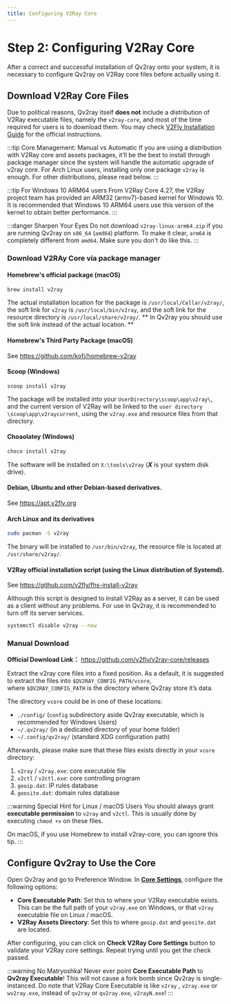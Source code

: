 ```yaml
---
title: Configuring V2Ray Core
---
```


# Step 2: Configuring V2Ray Core

After a correct and successful installation of Qv2ray onto your system, it is necessary to configure Qv2ray on V2Ray core files before actually using it.

## Download V2Ray Core Files

Due to political reasons, Qv2ray itself **does not** include a distribution of V2Ray executable files, namely the `v2ray-core`, and most of the time required for users is to download them.
You may check [V2Fly Installation Guide](https://www.v2fly.org/guide/install.html) for the official instructions.

:::tip Core Management: Manual vs Automatic
If you are using a distribution with V2Ray core and assets packages, it’ll be the best to install through package manager since the system will handle the automatic upgrade of v2ray core. For Arch Linux users, installing only one package `v2ray` is enough. For other distributions, please read below.
:::

:::tip For Windows 10 ARM64 users
From V2Ray Core 4.27, the V2Ray project team has provided an ARM32 (armv7)-based kernel for Windows 10. It is recommended that Windows 10 ARM64 users use this version of the kernel to obtain better performance.
:::

:::danger Sharpen Your Eyes
Do not download `v2ray-linux-arm64.zip` if you are running Qv2ray on `x86_64` (`amd64`) platform.
To make it clear, `arm64` is completely different from `amd64`. Make sure you don't do like this.
:::


### Download V2RAy Core via package manager

#### Homebrew's official package (macOS)

```bash
brew install v2ray
```

The actual installation location for the package is `/usr/local/Cellar/v2ray/`, the soft link for `v2ray` is `/usr/local/bin/v2ray`, and the soft link for the resource directory is `/usr/local/share/v2ray/`. ** In Qv2ray you should use the soft link instead of the actual location. **

#### Homebrew's Third Party Package (macOS)

See <https://github.com/kofj/homebrew-v2ray>

#### Scoop (Windows)

```pwsh
scoop install v2ray
```

The package will be installed into your `UserDirectory\scoop\app\v2ray\`, and the current version of V2Ray will be linked to the `user directory \scoop\app\v2raycurrent`, using the `v2ray.exe` and resource files from that directory.

#### Choaolatey (Windows)

```cmd
choco install v2ray
```

The software will be installed on `X:\tools\v2ray` (***X*** is your system disk drive).

#### Debian, Ubuntu and other Debian-based derivatives.

See <https://apt.v2fly.org>

#### Arch Linux and its derivatives

```bash
sudo pacman -S v2ray
```
The binary will be installed to `/usr/bin/v2ray`, the resource file is located at `/usr/share/v2ray/`.

#### V2Ray official installation script (using the Linux distribution of Systemd).

See <https://github.com/v2fly/fhs-install-v2ray>

Although this script is designed to install V2Ray as a server, it can be used as a client without any problems. For use in Qv2ray, it is recommended to turn off its server services.

```bash
systemctl disable v2ray --now
```

### Manual Download

**Official Download Link：**
<https://github.com/v2fly/v2ray-core/releases>

Extract the v2ray core files into a fixed position. As a default, it is suggested to extract the files into `$QV2RAY_CONFIG_PATH/vcore`, where `$QV2RAY_CONFIG_PATH` is the directory where Qv2ray store it’s data.

The directory `vcore` could be in one of these locations:

 - `./config/` (`config` subdirectory aside Qv2ray executable, which is recommended for Windows Users)
 - `~/.qv2ray/` (in a dedicated directory of your home folder)
 - `~/.config/qv2ray/` (standard XDG configuration path)

Afterwards, please make sure that these files exists directly in your `vcore` directory:

1. `v2ray` / `v2ray.exe`: core executable file
2. `v2ctl` / `v2ctl.exe`: core controlling program
3. `geoip.dat`: IP rules database
4. `geosite.dat`: domain rules database

:::warning Special Hint for Linux / macOS Users
You should always grant **executable permission** to `v2ray` and `v2ctl`.
This is usually done by executing `chmod +x` on these files.

On macOS, if you use Homebrew to install v2ray-core, you can ignore this tip.
:::

## Configure Qv2ray to Use the Core

Open Qv2ray and go to Preference Window. In **[Core Settings](qv2ray://open/preference/kernel)**, configure the following options:

 - **Core Executable Path**: Set this to where your V2Ray executable exists. This can be the full path of your `v2ray.exe` on Windows, or that `v2ray` executable file on Linux / macOS.
 - **V2Ray Assets Directory**: Set this to where `geoip.dat` and `geosite.dat` are located.

After configuring, you can click on **Check V2Ray Core Settings** button to validate your V2Ray core settings. Repeat trying until you get the check passed.

:::warning No Matryoshka!
Never ever point **Core Executable Path** to **Qv2ray Executable**!
This will not cause a fork bomb since Qv2ray is single-instanced.
Do note that V2Ray Core Executable is like `v2ray` , `v2ray.exe` or `wv2ray.exe`, instead of `qv2ray` or `qv2ray.exe`, `v2rayN.exe`!
:::
